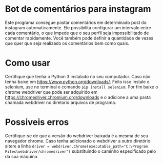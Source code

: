 # Bot de comentários para instagram
Este programa consegue postar comentários em determinado post do instagram automaticamente. Ele possibilita configurar um intervalo entre cada comentário, 
o que impede que o seu perfil seja impossibilitado de comentar rapidamente. Você também pode definir a quantidade de vezes que quer que seja realizado os comentários
bem como quais.

# Como usar
Certifique que tenha o Python 3 instalado no seu computador. Caso não tenha baixe em https://www.python.org/downloads/. Feito isso instale o selenium, use no terminal o comando
`pip install selenium`. Por fim baixe o chrome webdriver que pode ser adquirido em https://chromedriver.chromium.org/downloads e o adicione a uma pasta chamada webdriver no
diretorio arquivos de programa.

# Possiveis erros
Certifique-se de que a versão do webdriver baixada é a mesma de seu navegador chrome.
Caso tenha adicionado o webdriver a outro diretório altere a linha `driver = webdriver.Chrome(executable_path="C:\Program Files\webdriver/chromedriver")` substituindo o
caminho especificado pelo da sua máquina.
